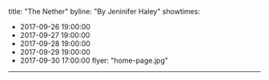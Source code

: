 title: "The Nether"
byline: "By Jeninifer Haley"
showtimes:
  - 2017-09-26 19:00:00
  - 2017-09-27 19:00:00
  - 2017-09-28 19:00:00
  - 2017-09-29 19:00:00
  - 2017-09-30 17:00:00
flyer: "home-page.jpg"
---
